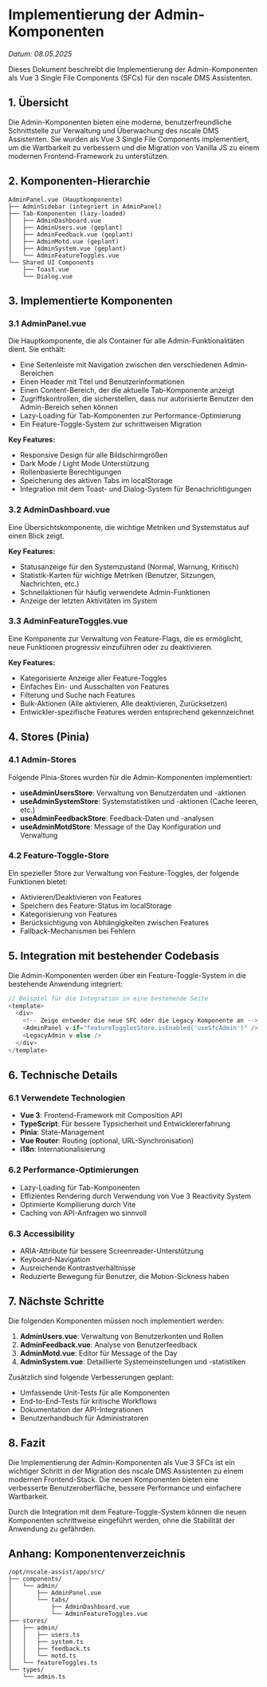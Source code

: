 # Implementierung der Admin-Komponenten

*Datum: 08.05.2025*

Dieses Dokument beschreibt die Implementierung der Admin-Komponenten als Vue 3 Single File Components (SFCs) für den nscale DMS Assistenten.

## 1. Übersicht

Die Admin-Komponenten bieten eine moderne, benutzerfreundliche Schnittstelle zur Verwaltung und Überwachung des nscale DMS Assistenten. Sie wurden als Vue 3 Single File Components implementiert, um die Wartbarkeit zu verbessern und die Migration von Vanilla JS zu einem modernen Frontend-Framework zu unterstützen.

## 2. Komponenten-Hierarchie

```
AdminPanel.vue (Hauptkomponente)
├── AdminSidebar (integriert in AdminPanel)
├── Tab-Komponenten (lazy-loaded)
│   ├── AdminDashboard.vue
│   ├── AdminUsers.vue (geplant)
│   ├── AdminFeedback.vue (geplant)
│   ├── AdminMotd.vue (geplant)
│   ├── AdminSystem.vue (geplant)
│   └── AdminFeatureToggles.vue
└── Shared UI Components
    ├── Toast.vue
    └── Dialog.vue
```

## 3. Implementierte Komponenten

### 3.1 AdminPanel.vue

Die Hauptkomponente, die als Container für alle Admin-Funktionalitäten dient. Sie enthält:

- Eine Seitenleiste mit Navigation zwischen den verschiedenen Admin-Bereichen
- Einen Header mit Titel und Benutzerinformationen
- Einen Content-Bereich, der die aktuelle Tab-Komponente anzeigt
- Zugriffskontrollen, die sicherstellen, dass nur autorisierte Benutzer den Admin-Bereich sehen können
- Lazy-Loading für Tab-Komponenten zur Performance-Optimierung
- Ein Feature-Toggle-System zur schrittweisen Migration

**Key Features:**
- Responsive Design für alle Bildschirmgrößen
- Dark Mode / Light Mode Unterstützung
- Rollenbasierte Berechtigungen
- Speicherung des aktiven Tabs im localStorage
- Integration mit dem Toast- und Dialog-System für Benachrichtigungen

### 3.2 AdminDashboard.vue

Eine Übersichtskomponente, die wichtige Metriken und Systemstatus auf einen Blick zeigt.

**Key Features:**
- Statusanzeige für den Systemzustand (Normal, Warnung, Kritisch)
- Statistik-Karten für wichtige Metriken (Benutzer, Sitzungen, Nachrichten, etc.)
- Schnellaktionen für häufig verwendete Admin-Funktionen
- Anzeige der letzten Aktivitäten im System

### 3.3 AdminFeatureToggles.vue

Eine Komponente zur Verwaltung von Feature-Flags, die es ermöglicht, neue Funktionen progressiv einzuführen oder zu deaktivieren.

**Key Features:**
- Kategorisierte Anzeige aller Feature-Toggles
- Einfaches Ein- und Ausschalten von Features
- Filterung und Suche nach Features
- Bulk-Aktionen (Alle aktivieren, Alle deaktivieren, Zurücksetzen)
- Entwickler-spezifische Features werden entsprechend gekennzeichnet

## 4. Stores (Pinia)

### 4.1 Admin-Stores

Folgende Pinia-Stores wurden für die Admin-Komponenten implementiert:

- **useAdminUsersStore**: Verwaltung von Benutzerdaten und -aktionen
- **useAdminSystemStore**: Systemstatistiken und -aktionen (Cache leeren, etc.)
- **useAdminFeedbackStore**: Feedback-Daten und -analysen
- **useAdminMotdStore**: Message of the Day Konfiguration und Verwaltung

### 4.2 Feature-Toggle-Store

Ein spezieller Store zur Verwaltung von Feature-Toggles, der folgende Funktionen bietet:

- Aktivieren/Deaktivieren von Features
- Speichern des Feature-Status im localStorage
- Kategorisierung von Features
- Berücksichtigung von Abhängigkeiten zwischen Features
- Fallback-Mechanismen bei Fehlern

## 5. Integration mit bestehender Codebasis

Die Admin-Komponenten werden über ein Feature-Toggle-System in die bestehende Anwendung integriert:

```javascript
// Beispiel für die Integration in eine bestehende Seite
<template>
  <div>
    <!-- Zeige entweder die neue SFC oder die Legacy-Komponente an -->
    <AdminPanel v-if="featureTogglesStore.isEnabled('useSfcAdmin')" />
    <LegacyAdmin v-else />
  </div>
</template>
```

## 6. Technische Details

### 6.1 Verwendete Technologien

- **Vue 3**: Frontend-Framework mit Composition API
- **TypeScript**: Für bessere Typsicherheit und Entwicklererfahrung
- **Pinia**: State-Management
- **Vue Router**: Routing (optional, URL-Synchronisation)
- **i18n**: Internationalisierung

### 6.2 Performance-Optimierungen

- Lazy-Loading für Tab-Komponenten
- Effizientes Rendering durch Verwendung von Vue 3 Reactivity System
- Optimierte Kompilierung durch Vite
- Caching von API-Anfragen wo sinnvoll

### 6.3 Accessibility

- ARIA-Attribute für bessere Screenreader-Unterstützung
- Keyboard-Navigation
- Ausreichende Kontrastverhältnisse
- Reduzierte Bewegung für Benutzer, die Motion-Sickness haben

## 7. Nächste Schritte

Die folgenden Komponenten müssen noch implementiert werden:

1. **AdminUsers.vue**: Verwaltung von Benutzerkonten und Rollen
2. **AdminFeedback.vue**: Analyse von Benutzerfeedback
3. **AdminMotd.vue**: Editor für Message of the Day
4. **AdminSystem.vue**: Detaillierte Systemeinstellungen und -statistiken

Zusätzlich sind folgende Verbesserungen geplant:

- Umfassende Unit-Tests für alle Komponenten
- End-to-End-Tests für kritische Workflows
- Dokumentation der API-Integrationen
- Benutzerhandbuch für Administratoren

## 8. Fazit

Die Implementierung der Admin-Komponenten als Vue 3 SFCs ist ein wichtiger Schritt in der Migration des nscale DMS Assistenten zu einem modernen Frontend-Stack. Die neuen Komponenten bieten eine verbesserte Benutzeroberfläche, bessere Performance und einfachere Wartbarkeit.

Durch die Integration mit dem Feature-Toggle-System können die neuen Komponenten schrittweise eingeführt werden, ohne die Stabilität der Anwendung zu gefährden.

## Anhang: Komponentenverzeichnis

```
/opt/nscale-assist/app/src/
├── components/
│   └── admin/
│       ├── AdminPanel.vue
│       └── tabs/
│           ├── AdminDashboard.vue
│           └── AdminFeatureToggles.vue
├── stores/
│   ├── admin/
│   │   ├── users.ts
│   │   ├── system.ts
│   │   ├── feedback.ts
│   │   └── motd.ts
│   └── featureToggles.ts
└── types/
    └── admin.ts
```